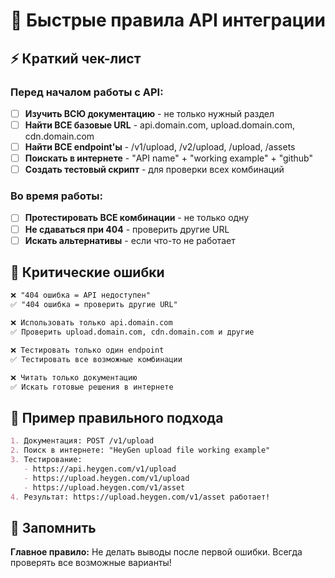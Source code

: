 # 🚀 Быстрые правила API интеграции

## ⚡ Краткий чек-лист

### Перед началом работы с API:
- [ ] **Изучить ВСЮ документацию** - не только нужный раздел
- [ ] **Найти ВСЕ базовые URL** - api.domain.com, upload.domain.com, cdn.domain.com
- [ ] **Найти ВСЕ endpoint'ы** - /v1/upload, /v2/upload, /upload, /assets
- [ ] **Поискать в интернете** - "API name" + "working example" + "github"
- [ ] **Создать тестовый скрипт** - для проверки всех комбинаций

### Во время работы:
- [ ] **Протестировать ВСЕ комбинации** - не только одну
- [ ] **Не сдаваться при 404** - проверить другие URL
- [ ] **Искать альтернативы** - если что-то не работает

## 🚨 Критические ошибки

```markdown
❌ "404 ошибка = API недоступен"
✅ "404 ошибка = проверить другие URL"

❌ Использовать только api.domain.com
✅ Проверить upload.domain.com, cdn.domain.com и другие

❌ Тестировать только один endpoint
✅ Тестировать все возможные комбинации

❌ Читать только документацию
✅ Искать готовые решения в интернете
```

## 🎯 Пример правильного подхода

```markdown
1. Документация: POST /v1/upload
2. Поиск в интернете: "HeyGen upload file working example"
3. Тестирование:
   - https://api.heygen.com/v1/upload
   - https://upload.heygen.com/v1/upload
   - https://upload.heygen.com/v1/asset
4. Результат: https://upload.heygen.com/v1/asset работает!
```

## 📝 Запомнить

**Главное правило:** Не делать выводы после первой ошибки. Всегда проверять все возможные варианты!

